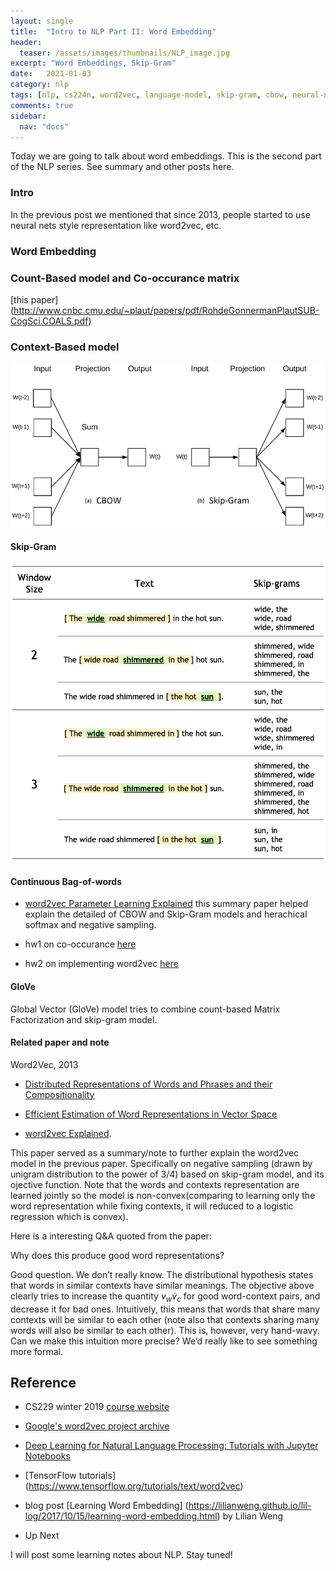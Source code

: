 ```yaml
---
layout: single
title:  "Intro to NLP Part II: Word Embedding"
header:
  teaser: /assets/images/thumbnails/NLP_image.jpg
excerpt: "Word Embeddings, Skip-Gram"
date:   2021-01-03
category: nlp
tags: [nlp, cs224n, word2vec, language-model, skip-gram, cbow, neural-net]
comments: true
sidebar:
  nav: "docs"
---
```


Today we are going to talk about word embeddings. This is the second part of the NLP series. See summary and other posts here.

### Intro

In the previous post we mentioned that since 2013, people started to use neural nets style representation like word2vec, etc.

### Word Embedding

### Count-Based model and Co-occurance matrix
[this paper] (http://www.cnbc.cmu.edu/~plaut/papers/pdf/RohdeGonnermanPlautSUB-CogSci.COALS.pdf)


### Context-Based model


![](/assets/images/post_image/CBOW-and-Skip-Gram.jpg)

#### Skip-Gram


![](/assets/images/post_image/word2vec_skipgram.png)

#### Continuous Bag-of-words

- [word2vec Parameter Learning Explained](https://arxiv.org/pdf/1411.2738.pdf) this summary paper helped explain the detailed of CBOW and Skip-Gram models and herachical softmax and negative sampling.

- hw1 on co-occurance [here](https://web.stanford.edu/class/archive/cs/cs224n/cs224n.1194/assignments/a1_preview/exploring_word_vectors.html)

- hw2 on implementing word2vec [here](https://web.stanford.edu/class/archive/cs/cs224n/cs224n.1194/assignments/a2.pdf)


#### GloVe
Global Vector (GloVe) model tries to combine count-based Matrix Factorization and skip-gram model.




#### Related paper and note

Word2Vec, 2013


- [Distributed Representations of Words and Phrases
and their Compositionality](https://papers.nips.cc/paper/2013/file/9aa42b31882ec039965f3c4923ce901b-Paper.pdf)

- [Efficient Estimation of Word Representations in Vector Space]()

- [word2vec Explained](https://arxiv.org/pdf/1402.3722.pdf). 

This paper served as a summary/note to further explain the word2vec model in the previous paper. Specifically on negative sampling (drawn by unigram distribution to the power of 3/4) based on skip-gram model, and its ojective function. Note that the words and contexts representation are learned jointly so the model is non-convex(comparing to learning only the word representation while fixing contexts, it will reduced to a logistic regression which is convex).

Here is a interesting Q&A quoted from the paper:

Why does this produce good word representations?

Good question. We don’t really know.
The distributional hypothesis states that words in similar contexts have similar meanings. The objective above clearly tries to increase the quantity $v_{w} \dot v_{c}$ for good word-context pairs, and decrease it for bad ones. Intuitively, this
means that words that share many contexts will be similar to each other (note also that contexts sharing many words will also be similar to each other). This is, however, very hand-wavy.
Can we make this intuition more precise? We’d really like to see something
more formal.












## Reference


- CS229 winter 2019 [course website ](https://web.stanford.edu/class/archive/cs/cs224n/cs224n.1194/)

- [Google's word2vec project archive](https://code.google.com/archive/p/word2vec/sa) 
- [Deep Learning for Natural Language Processing: Tutorials with Jupyter Notebooks](https://insights.untapt.com/deep-learning-for-natural-language-processing-tutorials-with-jupyter-notebooks-ad67f336ce3f)

- [TensorFlow tutorials] (https://www.tensorflow.org/tutorials/text/word2vec)
- blog post [Learning Word Embedding] (https://lilianweng.github.io/lil-log/2017/10/15/learning-word-embedding.html) by Lilian Weng


- Up Next

I will post some learning notes about NLP. Stay tuned!





